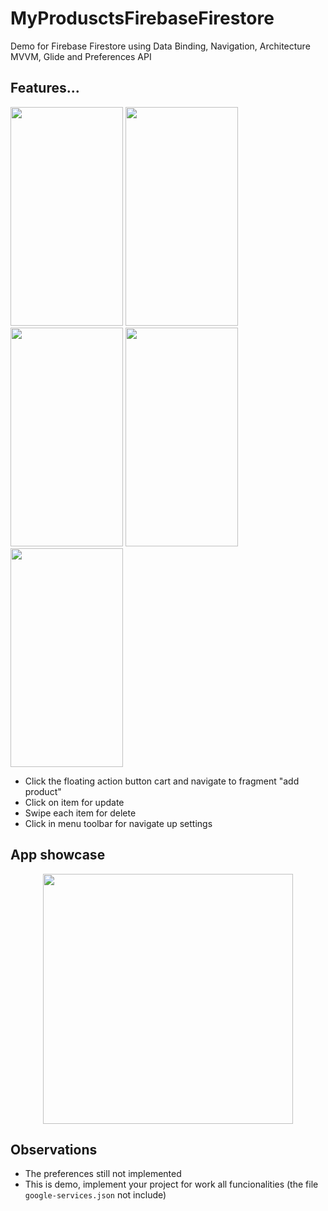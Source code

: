 # MyProdusctsFirebaseFirestore
 
 Demo for Firebase Firestore using Data Binding, Navigation, Architecture MVVM, Glide and Preferences API

## Features...

<img src="https://user-images.githubusercontent.com/101160670/221365719-d1a06c8b-9ece-4512-bf9a-d1f11993be13.png"
style="width:180px; height:350px"/>
<img src="https://user-images.githubusercontent.com/101160670/222003328-7181a44a-84cd-4ffc-8ca1-956457c025e0.png"
style="width:180px; height:350px"
/>
<img src="https://user-images.githubusercontent.com/101160670/221365855-518b0bde-6ae2-4db3-b679-7790a8cf9fed.png"
style="width:180px; height:350px"
/>
<img src="https://user-images.githubusercontent.com/101160670/221365957-10acaa07-917c-4d80-ab6e-93aec6e3eeb7.png"
style="width:180px; height:350px"
/>
<img src="https://user-images.githubusercontent.com/101160670/221365898-4fd53909-49fb-4d2f-8ff1-649a8151812e.png"
style="width:180px; height:350px"
/>

- Click the floating action button cart and navigate to fragment "add product"
- Click on item for update
- Swipe each item for delete
- Click in menu toolbar for navigate up settings

## App showcase

<p align="center">
<img src="https://media.giphy.com/media/vjFKFhkvXlbV5jK54s/giphy.gif" style="height:400px;"/>
</p>


## Observations
- The preferences still not implemented
- This is demo, implement your project for work all funcionalities (the file  ```google-services.json```  not include)
